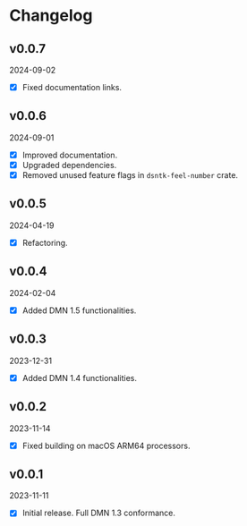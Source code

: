 # Changelog

## v0.0.7

2024-09-02

- [x] Fixed documentation links.

## v0.0.6

2024-09-01

- [x] Improved documentation.
- [x] Upgraded dependencies.
- [x] Removed unused feature flags in `dsntk-feel-number` crate.

## v0.0.5

2024-04-19

- [x] Refactoring.

## v0.0.4

2024-02-04

- [x] Added DMN 1.5 functionalities.

## v0.0.3

2023-12-31

- [x] Added DMN 1.4 functionalities.

## v0.0.2

2023-11-14

- [x] Fixed building on macOS ARM64 processors.

## v0.0.1

2023-11-11

- [x] Initial release. Full DMN 1.3 conformance.
